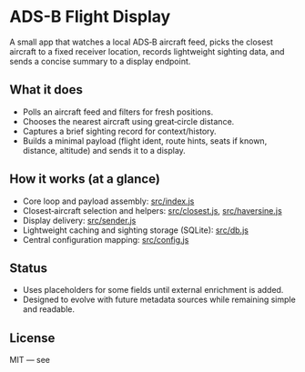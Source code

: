 # ADS-B Flight Display

A small app that watches a local ADS‑B aircraft feed, picks the closest aircraft to a fixed receiver location, records lightweight sighting data, and sends a concise summary to a display endpoint.

## What it does
- Polls an aircraft feed and filters for fresh positions.
- Chooses the nearest aircraft using great‑circle distance.
- Captures a brief sighting record for context/history.
- Builds a minimal payload (flight ident, route hints, seats if known, distance, altitude) and sends it to a display.

## How it works (at a glance)
- Core loop and payload assembly: [src/index.js](src/index.js)
- Closest‑aircraft selection and helpers: [src/closest.js](src/closest.js), [src/haversine.js](src/haversine.js)
- Display delivery: [src/sender.js](src/sender.js)
- Lightweight caching and sighting storage (SQLite): [src/db.js](src/db.js)
- Central configuration mapping: [src/config.js](src/config.js)

## Status
- Uses placeholders for some fields until external enrichment is added.
- Designed to evolve with future metadata sources while remaining simple and readable.

## License
MIT — see
